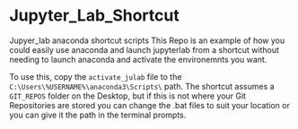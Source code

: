 # Jupyter_Lab_Shortcut
Jupyer_lab anaconda shortcut scripts
This Repo is an example of how you could easily use anaconda and launch jupyterlab from a shortcut without needing to launch anaconda and activate the environemnts you want.

To use this, copy the `activate_julab` file to the `C:\Users\%USERNAME%\anaconda3\Scripts\` path.
The shortcut assumes a `GIT_REPOS` folder on the Desktop, but if this is not where your Git Repositories are stored you can change the .bat files to suit your location or you can give it the path in the terminal prompts. 